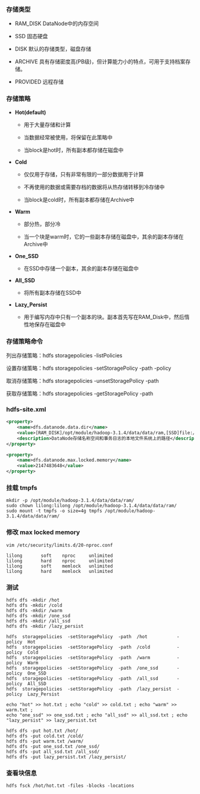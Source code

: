 ### 存储类型

- RAM_DISK    DataNode中的内存空间
- SSD                固态硬盘
- DISK		默认的存储类型，磁盘存储

- ARCHIVE        具有存储密度高(PB级)，但计算能力小的特点，可用于支持档案存储。

- PROVIDED     远程存储



### 存储策略

- **Hot(default)**

  - 用于大量存储和计算

  - 当数据经常被使用，将保留在此策略中

  - 当block是hot时，所有副本都存储在磁盘中

- **Cold**

  - 仅仅用于存储，只有非常有限的一部分数据用于计算

  - 不再使用的数据或需要存档的数据将从热存储转移到冷存储中

  - 当block是cold时，所有副本都存储在Archive中

- **Warm**

  - 部分热，部分冷

  - 当一个块是warm时，它的一些副本存储在磁盘中，其余的副本存储在Archive中

- **One_SSD**
  - 在SSD中存储一个副本，其余的副本存储在磁盘中
- **All_SSD**
  - 将所有副本存储在SSD中

- **Lazy_Persist**
  - 用于编写内存中只有一个副本的块。副本首先写在RAM_Disk中，然后惰性地保存在磁盘中



### 存储策略命令

列出存储策略：hdfs  storagepolicies  -listPolicies

设置存储策略：hdfs  storagepolicies  -setStoragePolicy  -path  <path>  -policy  <policy>

取消存储策略：hdfs storagepolicies  -unsetStoragePolicy -path  <path>

获取存储策略：hdfs storagepolicies -getStoragePolicy -path <path>



### hdfs-site.xml

```xml
<property>
    <name>dfs.datanode.data.dir</name>
    <value>[RAM_DISK]/opt/module/hadoop-3.1.4/data/data/ram,[SSD]file:///opt/module/hadoop-3.1.4/data/data/ssd,[DISK]file:///opt/module/hadoop-3.1.4/data/data/disk,[ARCHIVE]file:///opt/module/hadoop-3.1.4/data/data/archive</value>
    <description>DataNode存储名称空间和事务日志的本地文件系统上的路径</description>
</property>

<property>
    <name>dfs.datanode.max.locked.memory</name>
    <value>2147483648</value>
</property>

```



### 挂载 tmpfs

```shell
mkdir -p /opt/module/hadoop-3.1.4/data/data/ram/
sudo chown lilong:lilong /opt/module/hadoop-3.1.4/data/data/ram/
sudo mount -t tmpfs -o size=4g tmpfs /opt/module/hadoop-3.1.4/data/data/ram/
```



### 修改 max locked memory

```shell
vim /etc/security/limits.d/20-nproc.conf
```

```shell
lilong       soft    nproc     unlimited
lilong       hard    nproc     unlimited
lilong       soft    memlock   unlimited
lilong       hard    memlock   unlimited
```



### 测试

```shell
hdfs dfs -mkdir /hot
hdfs dfs -mkdir /cold
hdfs dfs -mkdir /warm
hdfs dfs -mkdir /one_ssd
hdfs dfs -mkdir /all_ssd
hdfs dfs -mkdir /lazy_persist

hdfs  storagepolicies  -setStoragePolicy  -path  /hot           -policy  Hot
hdfs  storagepolicies  -setStoragePolicy  -path  /cold          -policy  Cold
hdfs  storagepolicies  -setStoragePolicy  -path  /warm          -policy  Warm
hdfs  storagepolicies  -setStoragePolicy  -path  /one_ssd       -policy  One_SSD
hdfs  storagepolicies  -setStoragePolicy  -path  /all_ssd       -policy  All_SSD
hdfs  storagepolicies  -setStoragePolicy  -path  /lazy_persist  -policy  Lazy_Persist
```

```shell
echo "hot" >> hot.txt ; echo "cold" >> cold.txt ; echo "warm" >> warm.txt ; 
echo "one_ssd" >> one_ssd.txt ; echo "all_ssd" >> all_ssd.txt ; echo "lazy_persist" >> lazy_persist.txt

hdfs dfs -put hot.txt /hot/
hdfs dfs -put cold.txt /cold/
hdfs dfs -put warm.txt /warm/
hdfs dfs -put one_ssd.txt /one_ssd/
hdfs dfs -put all_ssd.txt /all_ssd/
hdfs dfs -put lazy_persist.txt /lazy_persist/
```



### 查看块信息

```shell
hdfs fsck /hot/hot.txt -files -blocks -locations
```

